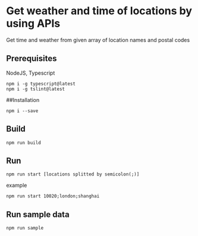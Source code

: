# Get weather and time of locations by using APIs
Get time and weather from given array of location names and postal codes
## Prerequisites
NodeJS, Typescript
```
npm i -g typescript@latest
npm i -g tslint@latest
```
##Installation
```
npm i --save
```
## Build
```
npm run build
```
## Run
```
npm run start [locations splitted by semicolon(;)]
```
example
```
npm run start 10020;london;shanghai
```
## Run sample data
```
npm run sample
```

